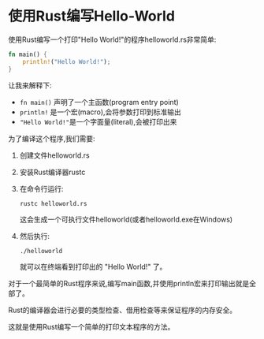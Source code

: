 # 使用Rust编写Hello-World

使用Rust编写一个打印"Hello World!"的程序helloworld.rs非常简单:

```rust
fn main() {
    println!("Hello World!"); 
}
```

让我来解释下:

- `fn main()` 声明了一个主函数(program entry point)
- `println!` 是一个宏(macro),会将参数打印到标准输出
- `"Hello World!"`是一个字面量(literal),会被打印出来

为了编译这个程序,我们需要:

1. 创建文件helloworld.rs

2. 安装Rust编译器rustc

3. 在命令行运行:

    ```
    rustc helloworld.rs
    ```
    
    这会生成一个可执行文件helloworld(或者helloworld.exe在Windows)
    
4. 然后执行:

    ```
    ./helloworld
    ```
    
    就可以在终端看到打印出的 "Hello World!" 了。
    
对于一个最简单的Rust程序来说,编写main函数,并使用println宏来打印输出就是全部了。

Rust的编译器会进行必要的类型检查、借用检查等来保证程序的内存安全。

这就是使用Rust编写一个简单的打印文本程序的方法。
